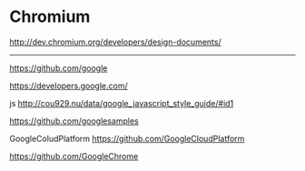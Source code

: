 # Chromium
http://dev.chromium.org/developers/design-documents/

---


https://github.com/google

https://developers.google.com/

js
http://cou929.nu/data/google_javascript_style_guide/#id1


https://github.com/googlesamples

GoogleColudPlatform
https://github.com/GoogleCloudPlatform

https://github.com/GoogleChrome



